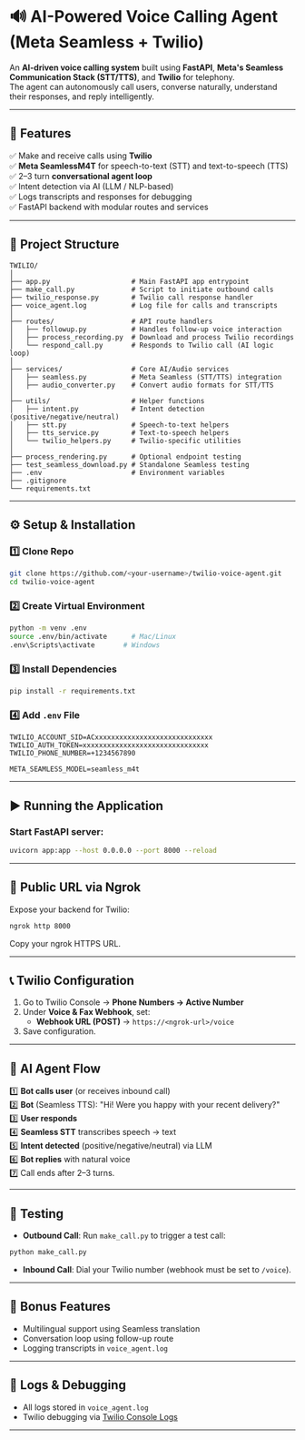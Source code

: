 

# 🔊 AI-Powered Voice Calling Agent (Meta Seamless + Twilio)

An **AI-driven voice calling system** built using **FastAPI**, **Meta's Seamless Communication Stack (STT/TTS)**, and **Twilio** for telephony.  
The agent can autonomously call users, converse naturally, understand their responses, and reply intelligently.

---

## 🚀 Features
✅ Make and receive calls using **Twilio**  
✅ **Meta SeamlessM4T** for speech-to-text (STT) and text-to-speech (TTS)  
✅ 2–3 turn **conversational agent loop**  
✅ Intent detection via AI (LLM / NLP-based)  
✅ Logs transcripts and responses for debugging  
✅ FastAPI backend with modular routes and services  

---

## 📂 Project Structure

```
TWILIO/
│
├── app.py                    # Main FastAPI app entrypoint
├── make_call.py              # Script to initiate outbound calls
├── twilio_response.py        # Twilio call response handler
├── voice_agent.log           # Log file for calls and transcripts
│
├── routes/                   # API route handlers
│   ├── followup.py           # Handles follow-up voice interaction
│   ├── process_recording.py  # Download and process Twilio recordings
│   └── respond_call.py       # Responds to Twilio call (AI logic loop)
│
├── services/                 # Core AI/Audio services
│   ├── seamless.py           # Meta Seamless (STT/TTS) integration
│   ├── audio_converter.py    # Convert audio formats for STT/TTS
│
├── utils/                    # Helper functions
│   ├── intent.py             # Intent detection (positive/negative/neutral)
│   ├── stt.py                # Speech-to-text helpers
│   ├── tts_service.py        # Text-to-speech helpers
│   └── twilio_helpers.py     # Twilio-specific utilities
│
├── process_rendering.py      # Optional endpoint testing
├── test_seamless_download.py # Standalone Seamless testing
├── .env                      # Environment variables
├── .gitignore
└── requirements.txt
```

---

## ⚙️ Setup & Installation

### 1️⃣ Clone Repo
```bash
git clone https://github.com/<your-username>/twilio-voice-agent.git
cd twilio-voice-agent
```

### 2️⃣ Create Virtual Environment
```bash
python -m venv .env
source .env/bin/activate      # Mac/Linux
.env\Scripts\activate       # Windows
```

### 3️⃣ Install Dependencies
```bash
pip install -r requirements.txt
```

### 4️⃣ Add `.env` File
```
TWILIO_ACCOUNT_SID=ACxxxxxxxxxxxxxxxxxxxxxxxxxxxxx
TWILIO_AUTH_TOKEN=xxxxxxxxxxxxxxxxxxxxxxxxxxxxxxx
TWILIO_PHONE_NUMBER=+1234567890

META_SEAMLESS_MODEL=seamless_m4t

```

---

## ▶️ Running the Application

### Start FastAPI server:
```bash
uvicorn app:app --host 0.0.0.0 --port 8000 --reload
```

---

## 🔌 Public URL via Ngrok
Expose your backend for Twilio:
```bash
ngrok http 8000
```
Copy your ngrok HTTPS URL.

---

## 📞 Twilio Configuration
1. Go to Twilio Console → **Phone Numbers → Active Number**
2. Under **Voice & Fax Webhook**, set:
   - **Webhook URL (POST)** → `https://<ngrok-url>/voice`
3. Save configuration.

---

## 🧠 AI Agent Flow
1️⃣ **Bot calls user** (or receives inbound call)  
2️⃣ **Bot** (Seamless TTS): "Hi! Were you happy with your recent delivery?"  
3️⃣ **User responds**  
4️⃣ **Seamless STT** transcribes speech → text  
5️⃣ **Intent detected** (positive/negative/neutral) via LLM  
6️⃣ **Bot replies** with natural voice  
7️⃣ Call ends after 2–3 turns.

---

## 🧪 Testing
- **Outbound Call**: Run `make_call.py` to trigger a test call:
```bash
python make_call.py
```
- **Inbound Call**: Dial your Twilio number (webhook must be set to `/voice`).

---

## 🧠 Bonus Features
- Multilingual support using Seamless translation  
- Conversation loop using follow-up route  
- Logging transcripts in `voice_agent.log`  

---

## 📜 Logs & Debugging
- All logs stored in `voice_agent.log`
- Twilio debugging via [Twilio Console Logs](https://console.twilio.com/)

---


